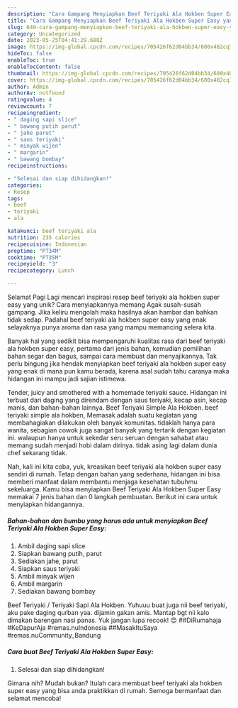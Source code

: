 ```yaml
---
description: "Cara Gampang Menyiapkan Beef Teriyaki Ala Hokben Super Easy yang Lezat Sekali"
title: "Cara Gampang Menyiapkan Beef Teriyaki Ala Hokben Super Easy yang Lezat Sekali"
slug: 649-cara-gampang-menyiapkan-beef-teriyaki-ala-hokben-super-easy-yang-lezat-sekali
category: Uncategorized
date: 2023-05-25T04:41:29.688Z
image: https://img-global.cpcdn.com/recipes/705426f62d04bb34/680x482cq70/beef-teriyaki-ala-hokben-super-easy-foto-resep-utama.jpg
hideToc: false
enableToc: true
enableTocContent: false
thumbnail: https://img-global.cpcdn.com/recipes/705426f62d04bb34/680x482cq70/beef-teriyaki-ala-hokben-super-easy-foto-resep-utama.jpg
cover: https://img-global.cpcdn.com/recipes/705426f62d04bb34/680x482cq70/beef-teriyaki-ala-hokben-super-easy-foto-resep-utama.jpg
author: Admin
authorAv: notfound
ratingvalue: 4
reviewcount: 7
recipeingredient:
- " daging sapi slice"
- " bawang putih parut"
- " jahe parut"
- " saus teriyaki"
- " minyak wijen"
- " margarin"
- " bawang bombay"
recipeinstructions:

- "Selesai dan siap dihidangkan!"
categories:
- Resep
tags:
- beef
- teriyaki
- ala

katakunci: beef teriyaki ala 
nutrition: 235 calories
recipecuisine: Indonesian
preptime: "PT34M"
cooktime: "PT35M"
recipeyield: "3"
recipecategory: Lunch

---
```



Selamat Pagi Lagi mencari inspirasi resep beef teriyaki ala hokben super easy yang unik? Cara menyiapkannya memang Agak susah-susah gampang. Jika keliru mengolah maka hasilnya akan hambar dan bahkan tidak sedap. Padahal beef teriyaki ala hokben super easy yang enak selayaknya punya aroma dan rasa yang mampu memancing selera kita.


Banyak hal yang sedikit bisa mempengaruhi kualitas rasa dari beef teriyaki ala hokben super easy, pertama dari jenis bahan, kemudian pemilihan bahan segar dan bagus, sampai cara membuat dan menyajikannya. Tak perlu bingung jika hendak menyiapkan beef teriyaki ala hokben super easy yang enak di mana pun kamu berada, karena asal sudah tahu caranya maka hidangan ini mampu jadi sajian istimewa.

Tender, juicy and smothered with a homemade teriyaki sauce. Hidangan ini terbuat dari daging yang direndam dengan saus teriyaki, kecap asin, kecap manis, dan bahan-bahan lainnya. Beef Teriyaki Simple Ala Hokben. beef teriyaki simple ala hokben, Memasak adalah suatu kegiatan yang membahagiakan dilakukan oleh banyak komunitas. tidaklah hanya para wanita, sebagian cowok juga sangat banyak yang tertarik dengan kegiatan ini. walaupun hanya untuk sekedar seru seruan dengan sahabat atau memang sudah menjadi hobi dalam dirinya. tidak asing lagi dalam dunia chef sekarang tidak.


Nah, kali ini kita coba, yuk, kreasikan beef teriyaki ala hokben super easy sendiri di rumah. Tetap dengan bahan yang sederhana, hidangan ini bisa memberi manfaat dalam membantu menjaga kesehatan tubuhmu sekeluarga. Kamu bisa menyiapkan Beef Teriyaki Ala Hokben Super Easy memakai 7 jenis bahan dan 0 langkah pembuatan. Berikut ini cara untuk menyiapkan hidangannya.

<!--inarticleads1-->

##### Bahan-bahan dan bumbu yang harus ada untuk menyiapkan Beef Teriyaki Ala Hokben Super Easy:

1. Ambil  daging sapi slice
1. Siapkan  bawang putih, parut
1. Sediakan  jahe, parut
1. Siapkan  saus teriyaki
1. Ambil  minyak wijen
1. Ambil  margarin
1. Sediakan  bawang bombay


Beef Teriyaki / Teriyaki Sapi Ala Hokben. Yuhuuu buat juga nii beef teriyaki, aku pake daging qurban yaa. dijamin gakan amis. Mantap bgt nii kalo dimakan barengan nasi panas. Yuk jangan lupa recook! 😊 ##DiRumahaja #KeDapurAja #remas.nuIndonesia ##MasakItuSaya #remas.nuCommunity_Bandung 

<!--inarticleads2-->

##### Cara buat Beef Teriyaki Ala Hokben Super Easy:


1. Selesai dan siap dihidangkan!



Gimana nih? Mudah bukan? Itulah cara membuat beef teriyaki ala hokben super easy yang bisa anda praktikkan di rumah. Semoga bermanfaat dan selamat mencoba!
